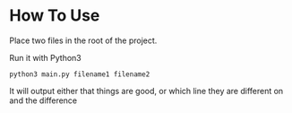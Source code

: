 # How To Use

Place two files in the root of the project.

Run it with Python3

```python3 main.py filename1 filename2```

It will output either that things are good, or which line they are different on and the difference